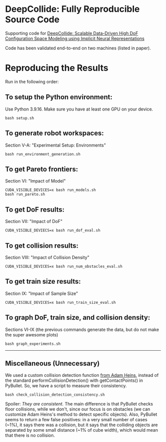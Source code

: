 # DeepCollide: Fully Reproducible Source Code

Supporting code for [DeepCollide: Scalable Data-Driven High DoF Configuration Space Modeling using Implicit Neural Representations](https://arxiv.org/abs/2305.15376)

Code has been validated end-to-end on two machines (listed in paper).

# Reproducing the Results

Run in the following order:

## To setup the Python environment:

Use Python 3.9.16. Make sure you have at least one GPU on your device.

    bash setup.sh

## To generate robot workspaces:

Section V-A: "Experimental Setup: Environments"

    bash run_environment_generation.sh

## To get Pareto frontiers:

Section VI: "Impact of Model"

    CUDA_VISIBLE_DEVICES=x bash run_models.sh
    bash run_pareto.sh

## To get DoF results:

Section VII: "Impact of DoF"

    CUDA_VISIBLE_DEVIECS=x bash run_dof_eval.sh

## To get collision results:

Section VIII: "Impact of Collision Density"

    CUDA_VISIBLE_DEVICES=x bash run_num_obstacles_eval.sh

## To get train size results:

Section IX: "Impact of Sample Size"

    CUDA_VISIBLE_DEVICES=x bash run_train_size_eval.sh

## To graph DoF, train size, and collision density:

Sections VI-IX (the previous commands generate the data, but do not make the super awesome plots)

    bash graph_experiments.sh
    
---

## Miscellaneous (Unnecessary)

We used a custom collision detection function [from Adam Heins](https://github.com/adamheins/pyb_utils), instead of the standard performCollisionDetection() with getContactPoints() in PyBullet. So, we have a script to measure their consistency.

    bash check_collision_detection_consistency.sh

Spoiler: *They are consistent.* The main difference is that PyBullet checks floor collisions, while we don't, since our focus is on obstacles (we can customize Adam Heins's method to detect specific objects). Also, PyBullet seems to return a few false positives: in a very small number of cases (~1%), it says there was a collision, but it says that the colliding objects are separated by some small distance (~1% of cube width), which would mean that there is no collision. 
